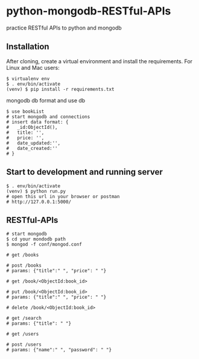 # python-mongodb-RESTful-APIs
practice RESTful APIs to python and mongodb


## Installation
After cloning, create a virtual environment and install the requirements. For Linux and Mac users:

```
$ virtualenv env
$ . env/bin/activate
(venv) $ pip install -r requirements.txt
```
mongodb db format and use db
```
$ use bookList
# start mongodb and connections
# insert data format: {
#   _id:ObjectId(),
#   title: '',
#   price: '',
#   date_updated:'',
#   date_created:''
# }
```
## Start to development and running server
```
$ . env/bin/activate
(venv) $ python run.py
# open this url in your browser or postman
# http://127.0.0.1:5000/
```

## RESTful-APIs

```
# start mongodb
$ cd your mondodb path
$ mongod -f conf/mongod.conf

# get /books

# post /books
# params: {"title":" ", "price": " "}

# get /book/<ObjectId:book_id>

# put /book/<ObjectId:book_id>
# params: {"title":" ", "price": " "}

# delete /book/<ObjectId:book_id>

# get /search
# params: {"title": " "}

# get /users

# post /users
# params: {"name":" ", "password": " "}
```
